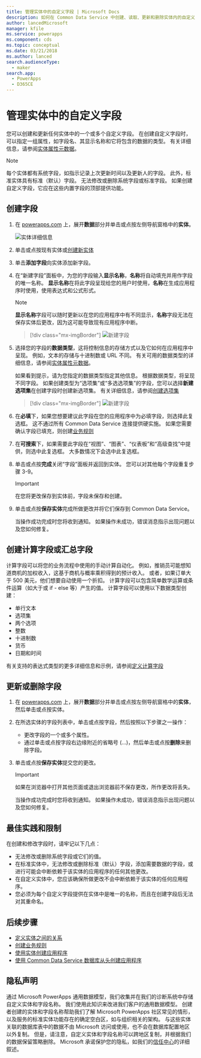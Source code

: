 ```yaml
---
title: 管理实体中的自定义字段 | Microsoft Docs
description: 如何在 Common Data Service 中创建、读取、更新和删除实体内的自定义字段的演练。
author: lancedMicrosoft
manager: kfile
ms.service: powerapps
ms.component: cds
ms.topic: conceptual
ms.date: 03/21/2018
ms.author: lanced
search.audienceType:
  - maker
search.app:
  - PowerApps
  - D365CE
---
```


# <a name="manage-custom-fields-in-an-entity"></a>管理实体中的自定义字段
您可以创建和更新任何实体中的一个或多个自定义字段。 在创建自定义字段时，可以指定一组属性，如字段名、其显示名称和它将包含的数据的类型。 有关详细信息，请参阅[实体属性元数据](../../developer/common-data-service/entity-attribute-metadata.md)。

> [!NOTE]
> 每个实体都有系统字段，如指示记录上次更新时间以及更新人的字段。 此外，标准实体具有标准（默认）字段。 无法修改或删除系统字段或标准字段。 如果创建自定义字段，它应在这些内置字段的顶部提供功能。

## <a name="create-a-field"></a>创建字段
1. 在 [powerapps.com](https://web.powerapps.com/?utm_source=padocs&utm_medium=linkinadoc&utm_campaign=referralsfromdoc) 上，展开**数据**部分并单击或点按左侧导航窗格中的**实体**。

    ![实体详细信息](./media/data-platform-cds-create-entity/entitylist.png "实体列表")

2. 单击或点按现有实体或[创建新实体](data-platform-create-entity.md)

3. 单击**添加字段**向实体添加新字段。

4. 在“新建字段”面板中，为您的字段输入**显示名称**，**名称**将自动填充并用作字段的唯一名称。 **显示名称**在将此字段呈现给您的用户时使用，**名称**在生成应用程序时使用，使用表达式和公式形式。

    > [!NOTE]
    > **显示名称**字段可以随时更新以在您的应用程序中有不同显示，**名称**字段无法在保存实体后更改，因为这可能导致现有应用程序中断。

    > [!div class="mx-imgBorder"] 
    > ![新建字段](./media/data-platform-cds-create-entity/newfieldpanel.png "新建字段面板")

5. 选择您的字段的**数据类型**，这将控制信息的存储方式以及它如何在应用程序中呈现。 例如，文本的存储与十进制数或 URL 不同。 有关可用的数据类型的详细信息，请参阅[实体属性元数据](../../developer/common-data-service/entity-attribute-metadata.md)。

    如果看到提示，请为您指定的数据类型指定其他信息。 根据数据类型，将呈现不同字段。 如果创建类型为“选项集”或“多选选项集”的字段，您可以选择**新建选项集**在创建字段时创建新选项集。 有关详细信息，请参阅[创建选项集](custom-picklists.md)

    > [!div class="mx-imgBorder"] 
    > ![新建字段](./media/data-platform-cds-create-entity/newfieldpanel-2.png "新建字段面板")


7. 在**必填**下，如果您想要建议此字段在您的应用程序中为必填字段，则选择此复选框。 这不通过所有 Common Data Service 连接提供硬实施。 如果您需要确认字段已填充，则创建[业务规则](data-platform-create-business-rule.md)

8. 在**可搜索**下，如果需要此字段在“视图”、“图表”、“仪表板”和“高级查找”中提供，则选中此复选框。 大多数情况下会选中此复选框。

9. 单击或点按**完成**关闭“字段”面板并返回到实体。 您可以对其他每个字段重复步骤 3-9。
   
    > [!IMPORTANT]
    > 在您将更改保存到实体前，字段未保存和创建。

10. 单击或点按**保存实体**完成所做更改并将它们保存到 Common Data Service。

    当操作成功完成时您将收到通知。 如果操作未成功，错误消息指示出现问题以及您如何修复。

## <a name="create-a-calculated-or-roll-up-field"></a>创建计算字段或汇总字段
计算字段可以将您的业务流程中使用的手动计算自动化。 例如，推销员可能想知道商机的加权收入，这基于商机与概率乘积得到的预计收入。 或者，如果订单大于 500 美元，他们想要自动使用一个折扣。 计算字段可以包含简单数学运算或条件运算（如大于或 if - else 等）产生的值。 计算字段可以使用以下数据类型创建：

* 单行文本
* 选项集
* 两个选项
* 整数
* 十进制数
* 货币
* 日期和时间

有关支持的表达式类型的更多详细信息和示例，请参阅[定义计算字段](/dynamics365/customer-engagement/customize/define-calculated-fields)

## <a name="update-or-delete-a-field"></a>更新或删除字段
1. 在 [powerapps.com](https://web.powerapps.com/?utm_source=padocs&utm_medium=linkinadoc&utm_campaign=referralsfromdoc) 上，展开**数据**部分并单击或点按左侧导航窗格中的**实体**，然后单击或点按实体。
2. 在所选实体的字段列表中，单击或点按字段，然后按照以下步骤之一操作：
   
   * 更改字段的一个或多个属性。
   * 通过单击或点按字段右边缘附近的省略号 (...)，然后单击或点按**删除**来删除字段。

3. 单击或点按**保存实体**提交您的更改。
   
    > [!IMPORTANT]
    > 如果在浏览器中打开其他页面或退出浏览器前不保存更改，所作更改将丢失。

    当操作成功完成时您将收到通知。 如果操作未成功，错误消息指示出现问题以及您如何修复。

## <a name="best-practices-and-restrictions"></a>最佳实践和限制
在创建和修改字段时，请牢记以下几点：

* 无法修改或删除系统字段或它们的值。
* 在标准实体中，无法修改或删除标准（默认）字段，添加需要数据的字段，或进行可能会中断依赖于该实体的应用程序的任何其他更改。
* 在自定义实体中，您应该确保所做更改不会中断依赖于该实体的任何应用程序。
* 您必须为每个自定义字段提供在实体中是唯一的名称，而且在创建字段后无法对其重命名。

## <a name="next-steps"></a>后续步骤
* [定义实体之间的关系](data-platform-entity-lookup.md)
* [创建业务规则](data-platform-create-business-rule.md)
* [使用实体创建应用程序](../canvas-apps/data-platform-create-app.md)
* [使用 Common Data Service 数据库从头创建应用程序](../canvas-apps/data-platform-create-app-scratch.md)

## <a name="privacy-notice"></a>隐私声明
通过 Microsoft PowerApps 通用数据模型，我们收集并在我们的诊断系统中存储自定义实体和字段名称。  我们使用此知识来改进我们客户的通用数据模型。 创建者创建的实体和字段名称帮助我们了解 Microsoft PowerApps 社区常见的情形，以及服务的标准实体功能存在的确定空白区，如与组织相关的架构。 与这些实体关联的数据库表中的数据不由 Microsoft 访问或使用，也不会在数据库配置地区以外复制。 但是，请注意，自定义实体和字段名称可以跨地区复制，并根据我们的数据保留策略删除。 Microsoft 承诺保护您的隐私，如我们的[信任中心](https://www.microsoft.com/trustcenter/Privacy/default.aspx)的详细叙述。

